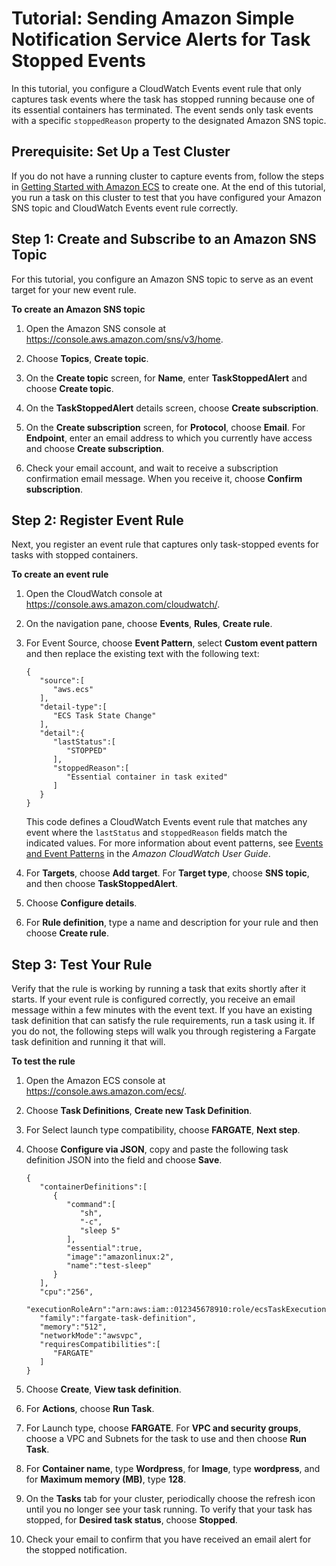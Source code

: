 # Tutorial: Sending Amazon Simple Notification Service Alerts for Task Stopped Events<a name="ecs_cwet2"></a>

In this tutorial, you configure a CloudWatch Events event rule that only captures task events where the task has stopped running because one of its essential containers has terminated\. The event sends only task events with a specific `stoppedReason` property to the designated Amazon SNS topic\.

## Prerequisite: Set Up a Test Cluster<a name="cwet2_step_1"></a>

 If you do not have a running cluster to capture events from, follow the steps in [Getting Started with Amazon ECS](ECS_GetStarted.md) to create one\. At the end of this tutorial, you run a task on this cluster to test that you have configured your Amazon SNS topic and CloudWatch Events event rule correctly\. 

## Step 1: Create and Subscribe to an Amazon SNS Topic<a name="cwet2_step_2"></a>

 For this tutorial, you configure an Amazon SNS topic to serve as an event target for your new event rule\. 

**To create an Amazon SNS topic**

1. Open the Amazon SNS console at [https://console\.aws\.amazon\.com/sns/v3/home](https://console.aws.amazon.com/sns/v3/home)\.

1. Choose **Topics**, **Create topic**\.

1. On the **Create topic** screen, for **Name**, enter **TaskStoppedAlert** and choose **Create topic**\.

1. On the **TaskStoppedAlert** details screen, choose **Create subscription**\. 

1.  On the **Create subscription** screen, for **Protocol**, choose **Email**\. For **Endpoint**, enter an email address to which you currently have access and choose **Create subscription**\. 

1.  Check your email account, and wait to receive a subscription confirmation email message\. When you receive it, choose **Confirm subscription**\. 

## Step 2: Register Event Rule<a name="cwet2_step_3"></a>

 Next, you register an event rule that captures only task\-stopped events for tasks with stopped containers\. 

**To create an event rule**

1. Open the CloudWatch console at [https://console\.aws\.amazon\.com/cloudwatch/](https://console.aws.amazon.com/cloudwatch/)\.

1. On the navigation pane, choose **Events**, **Rules**, **Create rule**\.

1. For Event Source, choose **Event Pattern**, select **Custom event pattern** and then replace the existing text with the following text: 

   ```
   {
      "source":[
         "aws.ecs"
      ],
      "detail-type":[
         "ECS Task State Change"
      ],
      "detail":{
         "lastStatus":[
            "STOPPED"
         ],
         "stoppedReason":[
            "Essential container in task exited"
         ]
      }
   }
   ```

   This code defines a CloudWatch Events event rule that matches any event where the `lastStatus` and `stoppedReason` fields match the indicated values\. For more information about event patterns, see [Events and Event Patterns](https://docs.aws.amazon.com/AmazonCloudWatch/latest/DeveloperGuide/CloudWatchEventsandEventPatterns.html) in the *Amazon CloudWatch User Guide*\. 

1. For **Targets**, choose **Add target**\. For **Target type**, choose **SNS topic**, and then choose **TaskStoppedAlert**\.

1. Choose **Configure details**\.

1. For **Rule definition**, type a name and description for your rule and then choose **Create rule**\.

## Step 3: Test Your Rule<a name="cwet2_step_4"></a>

Verify that the rule is working by running a task that exits shortly after it starts\. If your event rule is configured correctly, you receive an email message within a few minutes with the event text\. If you have an existing task definition that can satisfy the rule requirements, run a task using it\. If you do not, the following steps will walk you through registering a Fargate task definition and running it that will\.

**To test the rule**

1. Open the Amazon ECS console at [https://console\.aws\.amazon\.com/ecs/](https://console.aws.amazon.com/ecs/)\.

1. Choose **Task Definitions**, **Create new Task Definition**\.

1. For Select launch type compatibility, choose **FARGATE**, **Next step**\.

1. Choose **Configure via JSON**, copy and paste the following task definition JSON into the field and choose **Save**\.

   ```
   {
      "containerDefinitions":[
         {
            "command":[
               "sh",
               "-c",
               "sleep 5"
            ],
            "essential":true,
            "image":"amazonlinux:2",
            "name":"test-sleep"
         }
      ],
      "cpu":"256",
      "executionRoleArn":"arn:aws:iam::012345678910:role/ecsTaskExecutionRole",
      "family":"fargate-task-definition",
      "memory":"512",
      "networkMode":"awsvpc",
      "requiresCompatibilities":[
         "FARGATE"
      ]
   }
   ```

1. Choose **Create**, **View task definition**\.

1. For **Actions**, choose **Run Task**\.

1. For Launch type, choose **FARGATE**\. For **VPC and security groups**, choose a VPC and Subnets for the task to use and then choose **Run Task**\.

1.  For **Container name**, type **Wordpress**, for **Image**, type **wordpress**, and for **Maximum memory \(MB\)**, type **128**\.

1. On the **Tasks** tab for your cluster, periodically choose the refresh icon until you no longer see your task running\. To verify that your task has stopped, for **Desired task status**, choose **Stopped**\.

1. Check your email to confirm that you have received an email alert for the stopped notification\.
